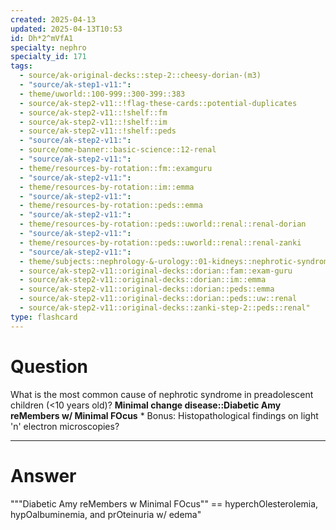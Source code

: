 ```yaml
---
created: 2025-04-13
updated: 2025-04-13T10:53
id: Dh*2^mVfA1
specialty: nephro
specialty_id: 171
tags:
  - source/ak-original-decks::step-2::cheesy-dorian-(m3)
  - "source/ak-step1-v11:": 
  - theme/uworld::100-999::300-399::383
  - source/ak-step2-v11::!flag-these-cards::potential-duplicates
  - source/ak-step2-v11::!shelf::fm
  - source/ak-step2-v11::!shelf::im
  - source/ak-step2-v11::!shelf::peds
  - "source/ak-step2-v11:": 
  - source/ome-banner::basic-science::12-renal
  - "source/ak-step2-v11:": 
  - theme/resources-by-rotation::fm::examguru
  - "source/ak-step2-v11:": 
  - theme/resources-by-rotation::im::emma
  - "source/ak-step2-v11:": 
  - theme/resources-by-rotation::peds::emma
  - "source/ak-step2-v11:": 
  - theme/resources-by-rotation::peds::uworld::renal::renal-dorian
  - "source/ak-step2-v11:": 
  - theme/resources-by-rotation::peds::uworld::renal::renal-zanki
  - "source/ak-step2-v11:": 
  - theme/subjects::nephrology-&-urology::01-kidneys::nephrotic-syndrome::minimal-change-disease
  - source/ak-step2-v11::original-decks::dorian::fam::exam-guru
  - source/ak-step2-v11::original-decks::dorian::im::emma
  - source/ak-step2-v11::original-decks::dorian::peds::emma
  - source/ak-step2-v11::original-decks::dorian::peds::uw::renal
  - source/ak-step2-v11::original-decks::zanki-step-2::peds::renal"
type: flashcard
---
```


# Question
What is the most common cause of nephrotic syndrome in preadolescent children (<10 years old)?    **Minimal change disease::Diabetic Amy reMembers w/ Minimal FOcus**   * Bonus: Histopathological findings on light 'n' electron microscopies?

---

# Answer
"""Diabetic Amy reMembers w Minimal FOcus"" == hyperchOlesterolemia, hypOalbuminemia, and prOteinuria w/ edema"